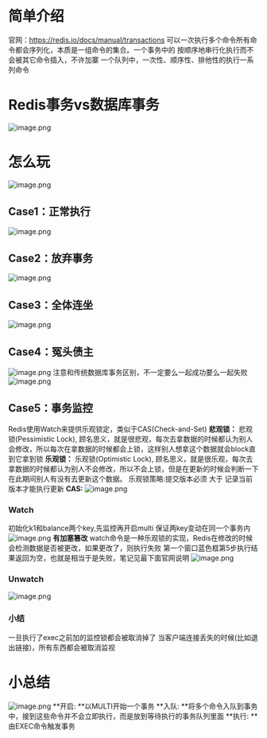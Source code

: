 # 简单介绍
官网：https://redis.io/docs/manual/transactions
可以一次执行多个命令所有命令都会序列化，本质是一组命令的集合。一个事务中的
按顺序地串行化执行而不会被其它命令插入，不许加寨
一个队列中，一次性、顺序性、排他性的执行一系列命令
# Redis事务vs数据库事务
![image.png](https://cdn.nlark.com/yuque/0/2023/png/12600036/1692447810539-46fdbd9e-c773-4e50-86fb-b5b78b9fb962.png#averageHue=%23eaedf5&clientId=u5ee178e2-d53b-4&from=paste&height=208&id=u6deb38f1&originHeight=312&originWidth=1614&originalType=binary&ratio=1.5&rotation=0&showTitle=false&size=136869&status=done&style=none&taskId=u66abc4a7-6e34-4cc7-baf2-f7399b58efe&title=&width=1076)
# 怎么玩
![image.png](https://cdn.nlark.com/yuque/0/2023/png/12600036/1692448011453-3f29d922-58f9-468b-abf2-d954e8a6d537.png#averageHue=%23eee8d5&clientId=u5ee178e2-d53b-4&from=paste&height=465&id=u5e79f07f&originHeight=698&originWidth=971&originalType=binary&ratio=1.5&rotation=0&showTitle=false&size=209688&status=done&style=none&taskId=ua3a7d515-e620-4c45-ab58-055d9165df5&title=&width=647.3333333333334)

## Case1：正常执行
![image.png](https://cdn.nlark.com/yuque/0/2023/png/12600036/1692450089151-936c9ff7-4560-4faf-bb9a-e0ab2a56e0b1.png#averageHue=%23fef3f3&clientId=u5ee178e2-d53b-4&from=paste&height=356&id=uc94ff413&originHeight=534&originWidth=705&originalType=binary&ratio=1.5&rotation=0&showTitle=false&size=84682&status=done&style=none&taskId=u116f2b72-e114-47da-ba71-f5521679414&title=&width=470)
## Case2：放弃事务
![image.png](https://cdn.nlark.com/yuque/0/2023/png/12600036/1692450132546-0b7170fd-822e-4309-8b4b-332d0abe9629.png#averageHue=%23e1e1e0&clientId=u5ee178e2-d53b-4&from=paste&height=261&id=u4a9ceed8&originHeight=392&originWidth=554&originalType=binary&ratio=1.5&rotation=0&showTitle=false&size=82729&status=done&style=none&taskId=u01225836-14d2-41a3-ae59-68b4b273064&title=&width=369.3333333333333)
## Case3：全体连坐
![image.png](https://cdn.nlark.com/yuque/0/2023/png/12600036/1692450183615-fbad6cae-fa05-4b8e-8286-abc90b7706e6.png#averageHue=%23fef6f6&clientId=u5ee178e2-d53b-4&from=paste&height=443&id=u1c3811a9&originHeight=665&originWidth=1326&originalType=binary&ratio=1.5&rotation=0&showTitle=false&size=218741&status=done&style=none&taskId=u65ae75cc-ce64-44d9-83f0-63d6f184492&title=&width=884)
## Case4：冤头债主
![image.png](https://cdn.nlark.com/yuque/0/2023/png/12600036/1692450306951-726a497c-7e59-47f4-a7ae-3a51e3547d2b.png#averageHue=%23fef9f9&clientId=u5ee178e2-d53b-4&from=paste&height=444&id=uc6327e7c&originHeight=666&originWidth=1094&originalType=binary&ratio=1.5&rotation=0&showTitle=false&size=169603&status=done&style=none&taskId=uac25ee38-9be4-4a83-98c4-bd0e8772470&title=&width=729.3333333333334)
注意和传统数据库事务区别，不一定要么一起成功要么一起失败
![image.png](https://cdn.nlark.com/yuque/0/2023/png/12600036/1692450325830-b5c64711-24d4-4a56-9917-6993e10ab622.png#averageHue=%23e1e5ce&clientId=u5ee178e2-d53b-4&from=paste&height=214&id=u8b1ada57&originHeight=321&originWidth=1003&originalType=binary&ratio=1.5&rotation=0&showTitle=false&size=94475&status=done&style=none&taskId=u03b553a2-3857-439f-b088-8b5d4c0a0cf&title=&width=668.6666666666666)
## Case5：事务监控
Redis使用Watch来提供乐观锁定，类似于CAS(Check-and-Set)
**悲观锁：**
悲观锁(Pessimistic Lock), 顾名思义，就是很悲观，每次去拿数据的时候都认为别人会修改，所以每次在拿数据的时候都会上锁，这样别人想拿这个数据就会block直到它拿到锁
**乐观锁：**
乐观锁(Optimistic Lock), 顾名思义，就是很乐观，每次去拿数据的时候都认为别人不会修改，所以不会上锁，但是在更新的时候会判断一下在此期间别人有没有去更新这个数据。
乐观锁策略:提交版本必须   大于   记录当前版本才能执行更新
**CAS:**
![image.png](https://cdn.nlark.com/yuque/0/2023/png/12600036/1692450573982-6dc02a4f-8f1c-48fa-aafc-f1550162e088.png#averageHue=%23e0cfb9&clientId=u5ee178e2-d53b-4&from=paste&height=239&id=u8b3d3810&originHeight=358&originWidth=1094&originalType=binary&ratio=1.5&rotation=0&showTitle=false&size=119417&status=done&style=none&taskId=u260b455d-b0dd-469a-8c44-40e9958c8ad&title=&width=729.3333333333334)
### Watch
初始化k1和balance两个key,先监控再开启multi  保证两key变动在同一个事务内
![image.png](https://cdn.nlark.com/yuque/0/2023/png/12600036/1692450664873-bc6fbdd5-d562-42bd-a2cd-e14f5fcca32c.png#averageHue=%23fcf8f8&clientId=u5ee178e2-d53b-4&from=paste&height=443&id=u3567f371&originHeight=665&originWidth=657&originalType=binary&ratio=1.5&rotation=0&showTitle=false&size=119339&status=done&style=none&taskId=u3506b3cd-4e05-48ab-a021-c1dcebbb088&title=&width=438)
**有加塞篡改**
watch命令是一种乐观锁的实现，Redis在修改的时候会检测数据是否被更改，如果更改了，则执行失败
第一个窗口蓝色框第5步执行结果返回为空，也就是相当于是失败，笔记见最下面官网说明
![image.png](https://cdn.nlark.com/yuque/0/2023/png/12600036/1692450777345-55a62d49-b0c4-4399-acea-1767ec50890b.png#averageHue=%23e4e0da&clientId=u5ee178e2-d53b-4&from=paste&height=547&id=ue23b439b&originHeight=820&originWidth=1318&originalType=binary&ratio=1.5&rotation=0&showTitle=false&size=301011&status=done&style=none&taskId=u784a40bb-fcee-4a18-a257-eedadde4e4f&title=&width=878.6666666666666)
### Unwatch
![image.png](https://cdn.nlark.com/yuque/0/2023/png/12600036/1692450822513-a1b84b50-3a17-4062-b92a-ce1233ec3c74.png#averageHue=%23faf1f1&clientId=u5ee178e2-d53b-4&from=paste&height=414&id=u8ee7648b&originHeight=621&originWidth=1163&originalType=binary&ratio=1.5&rotation=0&showTitle=false&size=174172&status=done&style=none&taskId=u179fa6cd-65d6-4f2a-834b-76d9834b159&title=&width=775.3333333333334)
### 小结
一旦执行了exec之前加的监控锁都会被取消掉了
当客户端连接丢失的时候(比如退出链接)，所有东西都会被取消监视
# 小总结
![image.png](https://cdn.nlark.com/yuque/0/2023/png/12600036/1692450975949-4098e119-9299-426b-8f8b-68f7071dc7e1.png#averageHue=%23f6f6f6&clientId=u5ee178e2-d53b-4&from=paste&height=417&id=uaa43560c&originHeight=625&originWidth=1014&originalType=binary&ratio=1.5&rotation=0&showTitle=false&size=144348&status=done&style=none&taskId=u0dced8de-5c4e-4005-bca9-a5f3d099862&title=&width=676)
**开启: **以MULTI开始一个事务
**入队: **将多个命令入队到事务中，接到这些命令并不会立即执行，而是放到等待执行的事务队列里面
**执行: **由EXEC命令触发事务
